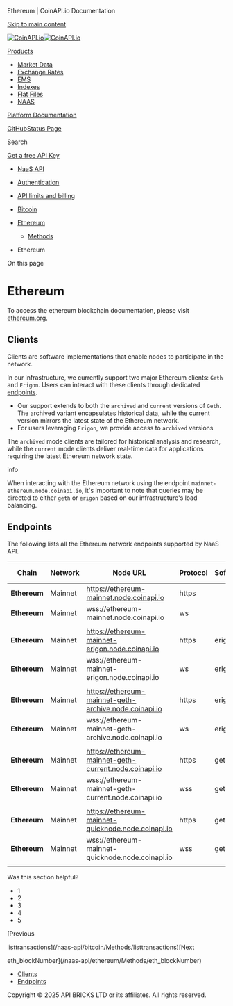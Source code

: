 Ethereum | CoinAPI.io Documentation




[Skip to main content](#__docusaurus_skipToContent_fallback)

[![CoinAPI.io](/img/logo.svg)![CoinAPI.io](/img/logo.svg)](https://www.coinapi.io)

[Products](/naas-api/ethereum/)

* [Market Data](/market-data/)
* [Exchange Rates](/exchange-rates-api/)
* [EMS](/ems-api/)
* [Indexes](/indexes-api/)
* [Flat Files](/flat-files-api/)
* [NAAS](/naas-api/)

[Platform Documentation](/general/authentication)

[GitHub](https://github.com/api-bricks/api-bricks-sdk)[Status Page](https://status.coinapi.io)

Search

[Get a free API Key](https://console.coinapi.io/?link=/apikeys/create)

* [NaaS API](/naas-api/)
* [Authentication](/naas-api/authentication)
* [API limits and billing](/naas-api/api-limits-and-billing-metrics)
* [Bitcoin](/naas-api/bitcoin/)
* [Ethereum](/naas-api/ethereum/)

  + [Methods](/naas-api/ethereum/Methods/eth_blockNumber)

* Ethereum

On this page

Ethereum
========

To access the ethereum blockchain documentation, please visit [ethereum.org](https://ethereum.org/en/developers/docs/).

Clients[​](/naas-api/ethereum/#clients "Direct link to Clients")
----------------------------------------------------------------

Clients are software implementations that enable nodes to participate in the network.

In our infrastructure, we currently support two major Ethereum clients: `Geth` and `Erigon`.
Users can interact with these clients through dedicated [endpoints](/naas-api/ethereum/#endpoints).

* Our support extends to both the `archived` and `current` versions of `Geth`.
  The archived variant encapsulates historical data, while the current version mirrors the latest state of the Ethereum network.
* For users leveraging `Erigon`, we provide access to `archived` versions

The `archived` mode clients are tailored for historical analysis and research,
while the `current` mode clients deliver real-time data for applications requiring the latest Ethereum network state.

info

When interacting with the Ethereum network using the endpoint `mainnet-ethereum.node.coinapi.io`,
it's important to note that queries may be directed to either `geth` or `erigon` based on our infrastructure's load balancing.

Endpoints[​](/naas-api/ethereum/#endpoints "Direct link to Endpoints")
----------------------------------------------------------------------

The following lists all the Ethereum network endpoints supported by NaaS API.

| Chain | Network | Node URL | Protocol | Software | Software Version | Mode |
| --- | --- | --- | --- | --- | --- | --- |
| **Ethereum** | Mainnet | <https://ethereum-mainnet.node.coinapi.io> | https |  |  |  |
| **Ethereum** | Mainnet | wss://ethereum-mainnet.node.coinapi.io | ws |  |  |  |
|  |  |  |  |  |  |  |
| **Ethereum** | Mainnet | <https://ethereum-mainnet-erigon.node.coinapi.io> | https | erigon | v.2.48.1 | **archived** |
| **Ethereum** | Mainnet | wss://ethereum-mainnet-erigon.node.coinapi.io | ws | erigon | v.2.48.1 | **archived** |
|  |  |  |  |  |  |  |
| **Ethereum** | Mainnet | <https://ethereum-mainnet-geth-archive.node.coinapi.io> | https | erigon | v.2.48.1 | **archived** |
| **Ethereum** | Mainnet | wss://ethereum-mainnet-geth-archive.node.coinapi.io | ws | erigon | v.2.48.1 | **archived** |
|  |  |  |  |  |  |  |
| **Ethereum** | Mainnet | <https://ethereum-mainnet-geth-current.node.coinapi.io> | https | geth | v.1.12.0 | **current** |
| **Ethereum** | Mainnet | wss://ethereum-mainnet-geth-current.node.coinapi.io | wss | geth | v.1.12.0 | **current** |
|  |  |  |  |  |  |  |
| **Ethereum** | Mainnet | <https://ethereum-mainnet-quicknode.node.coinapi.io> | https | geth | v.1.12.0 | **archived** |
| **Ethereum** | Mainnet | wss://ethereum-mainnet-quicknode.node.coinapi.io | wss | geth | v.1.12.0 | **archived** |
|  |  |  |  |  |  |  |

Was this section helpful?

* 1
* 2
* 3
* 4
* 5

[Previous

listtransactions](/naas-api/bitcoin/Methods/listtransactions)[Next

eth\_blockNumber](/naas-api/ethereum/Methods/eth_blockNumber)

* [Clients](/naas-api/ethereum/#clients)
* [Endpoints](/naas-api/ethereum/#endpoints)

Copyright © 2025 API BRICKS LTD or its affiliates. All rights reserved.